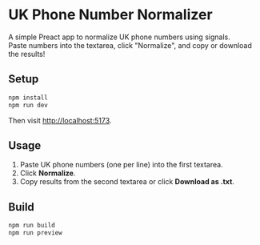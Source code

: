 # UK Phone Number Normalizer

A simple Preact app to normalize UK phone numbers using signals.  
Paste numbers into the textarea, click "Normalize", and copy or download the results!

## Setup

```bash
npm install
npm run dev
```

Then visit [http://localhost:5173](http://localhost:5173).

## Usage

1. Paste UK phone numbers (one per line) into the first textarea.
2. Click **Normalize**.
3. Copy results from the second textarea or click **Download as .txt**.

## Build

```bash
npm run build
npm run preview
```
